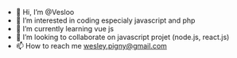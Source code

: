 - 👋 Hi, I’m @Vesloo
- 👀 I’m interested in coding especialy javascript and php
- 🌱 I’m currently learning vue js
- 💞️ I’m looking to collaborate on javascript projet (node.js, react.js)
- 📫 How to reach me wesley.pigny@gmail.com

<!---
Vesloo/Vesloo is a ✨ special ✨ repository because its `README.md` (this file) appears on your GitHub profile.
You can click the Preview link to take a look at your changes.
--->
